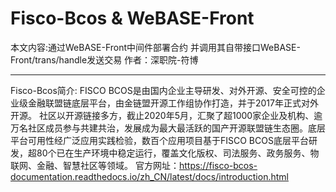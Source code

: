 # Fisco-Bcos & WeBASE-Front
本文内容:通过WeBASE-Front中间件部署合约 并调用其自带接口WeBASE-Front/trans/handle发送交易
作者：深职院-符博

---------------------------------------
Fisco-Bcos简介:
FISCO BCOS是由国内企业主导研发、对外开源、安全可控的企业级金融联盟链底层平台，由金链盟开源工作组协作打造，并于2017年正式对外开源。
社区以开源链接多方，截止2020年5月，汇聚了超1000家企业及机构、逾万名社区成员参与共建共治，发展成为最大最活跃的国产开源联盟链生态圈。底层平台可用性经广泛应用实践检验，数百个应用项目基于FISCO BCOS底层平台研发，超80个已在生产环境中稳定运行，覆盖文化版权、司法服务、政务服务、物联网、金融、智慧社区等领域。
官方网址：https://fisco-bcos-documentation.readthedocs.io/zh_CN/latest/docs/introduction.html
